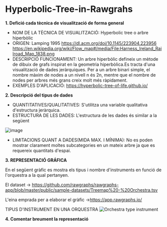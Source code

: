 # Hyperbolic-Tree-in-Rawgrahs
**1.	Defició cada tècnica de visualització de forma general**

- NOM DE LA TÈCNICA DE VISUALITZACIÓ: Hyperbolic tree o arbre hiperbòlic
- ORIGEN:  Lamping 1995 https://dl.acm.org/doi/10.1145/223904.223956
https://en.wikipedia.org/wiki/Flow_map#/media/File:Harness_Ireland_Railroad_Map_1838.png
- DESCRIPCIÓ FUNCIONAMENT: Un arbre hiperbòlic defineix un mètode de dibuix de grafs inspirat en la geometria hiperbòlica.Es tracta d'una visualització de dades jeràrquiques. Per a un arbre binari simple, el nombre màxim de nodes a un nivell n és 2n, mentre que el nombre de nodes per arbres més grans creix molt més ràpidament.
- EXEMPLES D'APLICACIÓ: https://hyperbolic-tree-of-life.github.io/

**2.	Descripció del tipus de dades**

- QUANTITATIVES/QUALITATIVES: S'utilitza una variable qualitativa d'estructura jeràrquica. 
- ESTRUCTURA DE LES DADES: L'estructura de les dades és similar a la següent

![image](https://user-images.githubusercontent.com/104026026/164276803-21f873df-c7a3-4f98-a59f-734fb152d4c9.png)

- LIMITACIONS QUANT A DADES(MIDA MAX. I MÍNIMA): No es poden mostrar clarament moltes subcategories en un mateix arbre ja que es requereix quantitats d'espai.

**3.	REPRESENTACIÓ GRÁFICA**

En el següent gràfic es mostra els tipus i nombre d'instruments en funció de l'orquestra a la qual pertanyen.

El dataset -> https://github.com/rawgraphs/rawgraphs-app/blob/master/public/sample-datasets/Treemap%20-%20Orchestra.tsv

L'eina emprada per a elaborar el gràfic ->https://app.rawgraphs.io/

TIPUS D'INSTRUMENT EN UNA ORQUESTRA
![Orchestra type instrument](https://user-images.githubusercontent.com/104026026/164074976-8e24e9a3-30a3-4a8c-981a-19270bbb1196.svg)

**4.	Comentar breument la representació**




